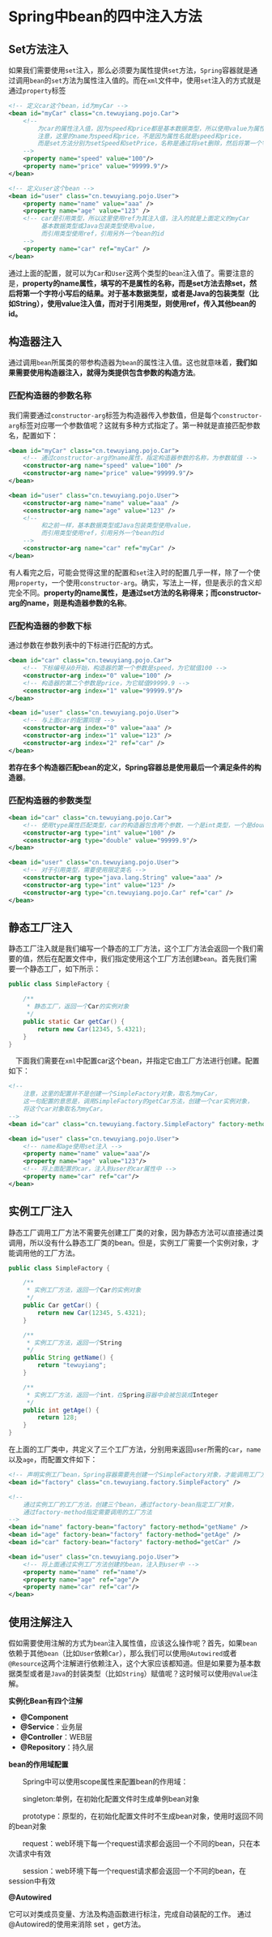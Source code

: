 # Spring中bean的四中注入方法

## Set方法注入

如果我们需要使用`set`注入，那么必须要为属性提供`set`方法，`Spring`容器就是通过调用`bean`的`set`方法为属性注入值的。而在`xml`文件中，使用`set`注入的方式就是通过`property`标签

```xml
<!-- 定义car这个bean，id为myCar -->
<bean id="myCar" class="cn.tewuyiang.pojo.Car">
    <!-- 
        为car的属性注入值，因为speed和price都是基本数据类型，所以使用value为属性设置值；
        注意，这里的name为speed和price，不是因为属性名就是speed和price，
        而是set方法分别为setSpeed和setPrice，名称是通过将set删除，然后将第一个字母变小写得出；
    -->
    <property name="speed" value="100"/>
    <property name="price" value="99999.9"/>
</bean>

<!-- 定义user这个bean -->
<bean id="user" class="cn.tewuyiang.pojo.User">
    <property name="name" value="aaa" />
    <property name="age" value="123" />
    <!-- car是引用类型，所以这里使用ref为其注入值，注入的就是上面定义的myCar 
         基本数据类型或Java包装类型使用value，
         而引用类型使用ref，引用另外一个bean的id 
    -->
    <property name="car" ref="myCar" />
</bean>
```

通过上面的配置，就可以为`Car`和`User`这两个类型的`bean`注入值了。需要注意的是，**property的name属性，填写的不是属性的名称，而是set方法去除set，然后将第一个字符小写后的结果。对于基本数据类型，或者是Java的包装类型（比如String），使用value注入值，而对于引用类型，则使用ref，传入其他bean的id。**

## 构造器注入

通过调用`bean`所属类的带参构造器为`bean`的属性注入值。这也就意味着，**我们如果需要使用构造器注入，就得为类提供包含参数的构造方法**。

### **匹配构造器的参数名称**

我们需要通过`constructor-arg`标签为构造器传入参数值，但是每个`constructor-arg`标签对应哪一个参数值呢？这就有多种方式指定了。第一种就是直接匹配参数名，配置如下：

```xml
<bean id="myCar" class="cn.tewuyiang.pojo.Car">
    <!-- 通过constructor-arg的name属性，指定构造器参数的名称，为参数赋值 -->
    <constructor-arg name="speed" value="100" />
    <constructor-arg name="price" value="99999.9"/>
</bean>

<bean id="user" class="cn.tewuyiang.pojo.User">
    <constructor-arg name="name" value="aaa" />
    <constructor-arg name="age" value="123" />
    <!-- 
         和之前一样，基本数据类型或Java包装类型使用value，
         而引用类型使用ref，引用另外一个bean的id 
    -->
    <constructor-arg name="car" ref="myCar" />
</bean>
```

有人看完之后，可能会觉得这里的配置和`set`注入时的配置几乎一样，除了一个使用`property`，一个使用`constructor-arg`。确实，写法上一样，但是表示的含义却完全不同。**property的name属性，是通过set方法的名称得来；而constructor-arg的name，则是构造器参数的名称**。

### **匹配构造器的参数下标**

通过参数在参数列表中的下标进行匹配的方式。

```xml
<bean id="car" class="cn.tewuyiang.pojo.Car">
    <!-- 下标编号从0开始，构造器的第一个参数是speed，为它赋值100 -->
    <constructor-arg index="0" value="100" />
    <!-- 构造器的第二个参数是price，为它赋值99999.9 -->
    <constructor-arg index="1" value="99999.9"/>
</bean>

<bean id="user" class="cn.tewuyiang.pojo.User">
    <!-- 与上面car的配置同理 -->
    <constructor-arg index="0" value="aaa" />
    <constructor-arg index="1" value="123" />
    <constructor-arg index="2" ref="car" />
</bean>
```

**若存在多个构造器匹配bean的定义，Spring容器总是使用最后一个满足条件的构造器**。

### **匹配构造器的参数类型**

```xml
<bean id="car" class="cn.tewuyiang.pojo.Car">
    <!-- 使用type属性匹配类型，car的构造器包含两个参数，一个是int类型，一个是double类型 -->
    <constructor-arg type="int" value="100" />
    <constructor-arg type="double" value="99999.9"/>
</bean>

<bean id="user" class="cn.tewuyiang.pojo.User">
    <!-- 对于引用类型，需要使用限定类名 -->
    <constructor-arg type="java.lang.String" value="aaa" />
    <constructor-arg type="int" value="123" />
    <constructor-arg type="cn.tewuyiang.pojo.Car" ref="car" />
</bean>

```

## 静态工厂注入

静态工厂注入就是我们编写一个静态的工厂方法，这个工厂方法会返回一个我们需要的值，然后在配置文件中，我们指定使用这个工厂方法创建`bean`。首先我们需要一个静态工厂，如下所示：

```java
public class SimpleFactory {

    /**
     * 静态工厂，返回一个Car的实例对象
     */
    public static Car getCar() {
        return new Car(12345, 5.4321);
    }
}
```

 下面我们需要在`xml`中配置car这个bean，并指定它由工厂方法进行创建。配置如下：

```xml
<!-- 
	注意，这里的配置并不是创建一个SimpleFactory对象，取名为myCar，
    这一句配置的意思是，调用SimpleFactory的getCar方法，创建一个car实例对象，
    将这个car对象取名为myCar。
-->
<bean id="car" class="cn.tewuyiang.factory.SimpleFactory" factory-method="getCar"/>

<bean id="user" class="cn.tewuyiang.pojo.User">
    <!-- name和age使用set注入 -->
    <property name="name" value="aaa"/>
    <property name="age" value="123"/>
    <!-- 将上面配置的car，注入到user的car属性中 -->
    <property name="car" ref="car"/>
</bean>

```

## 实例工厂注入

静态工厂调用工厂方法不需要先创建工厂类的对象，因为静态方法可以直接通过类调用，所以没有什么静态工厂类的bean。但是，实例工厂需要一个实例对象，才能调用他的工厂方法。

```java
public class SimpleFactory {

    /**
     * 实例工厂方法，返回一个Car的实例对象
     */
    public Car getCar() {
        return new Car(12345, 5.4321);
    }

    /**
     * 实例工厂方法，返回一个String
     */
    public String getName() {
        return "tewuyiang";
    }

    /**
     * 实例工厂方法，返回一个int，在Spring容器中会被包装成Integer
     */
    public int getAge() {
        return 128;
    }
}

```

在上面的工厂类中，共定义了三个工厂方法，分别用来返回`user`所需的`car`，`name`以及`age`，而配置文件如下：

```xml
<!-- 声明实例工厂bean，Spring容器需要先创建一个SimpleFactory对象，才能调用工厂方法 -->
<bean id="factory" class="cn.tewuyiang.factory.SimpleFactory" />

<!-- 
    通过实例工厂的工厂方法，创建三个bean，通过factory-bean指定工厂对象，
    通过factory-method指定需要调用的工厂方法
-->
<bean id="name" factory-bean="factory" factory-method="getName" />
<bean id="age" factory-bean="factory" factory-method="getAge" />
<bean id="car" factory-bean="factory" factory-method="getCar" />

<bean id="user" class="cn.tewuyiang.pojo.User">
    <!-- 将上面通过实例工厂方法创建的bean，注入到user中 -->
    <property name="name" ref="name"/>
    <property name="age" ref="age"/>
    <property name="car" ref="car"/>
</bean>
```

## 使用注解注入

假如需要使用注解的方式为`bean`注入属性值，应该这么操作呢？首先，如果`bean`依赖于其他`bean`（比如`User`依赖`Car`），那么我们可以使用`@Autowired`或者`@Resource`这两个注解进行依赖注入，这个大家应该都知道。但是如果要为基本数据类型或者是`Java`的封装类型（比如`String`）赋值呢？这时候可以使用`@Value`注解。

**实例化Bean有四个注解**

- **@Component**
- **@Service**：业务层
- **@Controller**：WEB层
- **@Repository**：持久层

**bean的作用域配置**

　　Spring中可以使用scope属性来配置bean的作用域：

　　singleton:单例，在初始化配置文件时生成单例bean对象

　　prototype：原型的，在初始化配置文件时不生成bean对象，使用时返回不同的bean对象

　　request：web环境下每一个request请求都会返回一个不同的bean，只在本次请求中有效

　　session：web环境下每一个request请求都会返回一个不同的bean，在session中有效

**@Autowired** 

它可以对类成员变量、方法及构造函数进行标注，完成自动装配的工作。 通过 @Autowired的使用来消除 set ，get方法。

